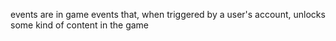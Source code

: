 events are in game events that, when triggered by a user's account, unlocks some kind of content in the game